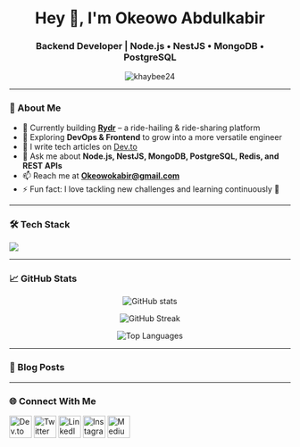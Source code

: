 <h1 align="center">Hey 👋, I'm Okeowo Abdulkabir</h1>
<h3 align="center">Backend Developer | Node.js • NestJS • MongoDB • PostgreSQL</h3>

<p align="center">
  <img src="https://komarev.com/ghpvc/?username=khaybee24&label=Profile%20views&color=0e75b6&style=flat" alt="khaybee24" />
</p>

---

### 🚀 About Me  
- 🔭 Currently building **[Rydr](https://dev.rydr.taxi)** – a ride-hailing & ride-sharing platform  
- 🌱 Exploring **DevOps & Frontend** to grow into a more versatile engineer  
- 📝 I write tech articles on [Dev.to](https://dev.to/khaybee24)  
- 💬 Ask me about **Node.js, NestJS, MongoDB, PostgreSQL, Redis, and REST APIs**  
- 📫 Reach me at **Okeowokabir@gmail.com**  
- ⚡ Fun fact: I love tackling new challenges and learning continuously 🚀  

---

### 🛠️ Tech Stack  
<p align="left">
  <img src="https://skillicons.dev/icons?i=nodejs,nestjs,typescript,javascript,postgresql,mongodb,redis,docker,nginx,linux,git" />
</p>

---

### 📈 GitHub Stats  
<p align="center">
  <img src="https://github-readme-stats.vercel.app/api?username=khaybee24&show_icons=true&theme=tokyonight" alt="GitHub stats" />
</p>

<p align="center">
  <img src="https://github-readme-streak-stats.herokuapp.com/?user=khaybee24&theme=tokyonight" alt="GitHub Streak" />
</p>

<p align="center">
  <img src="https://github-readme-stats.vercel.app/api/top-langs/?username=khaybee24&layout=compact&theme=tokyonight" alt="Top Languages" />
</p>

---

### 📝 Blog Posts  
<!-- BLOG-POST-LIST:START -->
<!-- BLOG-POST-LIST:END -->

---

### 🌐 Connect With Me  
<p align="left">
  <a href="https://dev.to/khaybee24"><img src="https://skillicons.dev/icons?i=devto" alt="Dev.to" height="40"/></a>
  <a href="https://twitter.com/khay__o"><img src="https://skillicons.dev/icons?i=twitter" alt="Twitter" height="40"/></a>
  <a href="https://www.linkedin.com/in/abdulkabirokeowo-b1763921b/"><img src="https://skillicons.dev/icons?i=linkedin" alt="LinkedIn" height="40"/></a>
  <a href="https://instagram.com/khay_be_e1"><img src="https://skillicons.dev/icons?i=instagram" alt="Instagram" height="40"/></a>
  <a href="https://medium.com/@okeowokabir"><img src="https://skillicons.dev/icons?i=medium" alt="Medium" height="40"/></a>
</p>
